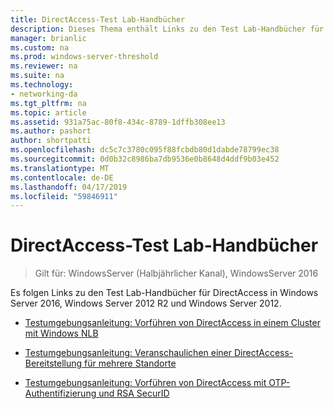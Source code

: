 ```yaml
---
title: DirectAccess-Test Lab-Handbücher
description: Dieses Thema enthält Links zu den Test Lab-Handbücher für DirectAccess in Windows Server 2016.
manager: brianlic
ms.custom: na
ms.prod: windows-server-threshold
ms.reviewer: na
ms.suite: na
ms.technology:
- networking-da
ms.tgt_pltfrm: na
ms.topic: article
ms.assetid: 931a75ac-80f8-434c-8789-1dffb308ee13
ms.author: pashort
author: shortpatti
ms.openlocfilehash: dc5c7c3780c095f88fcbdb80d1dabde78799ec38
ms.sourcegitcommit: 0d0b32c8986ba7db9536e0b8648d4ddf9b03e452
ms.translationtype: MT
ms.contentlocale: de-DE
ms.lasthandoff: 04/17/2019
ms.locfileid: "59846911"
---
```

# <a name="directaccess-test-lab-guides"></a>DirectAccess-Test Lab-Handbücher

>Gilt für: WindowsServer (Halbjährlicher Kanal), WindowsServer 2016

Es folgen Links zu den Test Lab-Handbücher für DirectAccess in Windows Server 2016, Windows Server 2012 R2 und Windows Server 2012.

- [Testumgebungsanleitung: Vorführen von DirectAccess in einem Cluster mit Windows NLB](tlg-cluster-nlb/Test-Lab-Guide-Demonstrate-DirectAccess-in-a-Cluster-with-Windows-NLB.md)

- [Testumgebungsanleitung: Veranschaulichen einer DirectAccess-Bereitstellung für mehrere Standorte](tlg-multisite/Test-Lab-Guide-Demonstrate-a-DirectAccess-Multisite-Deployment.md)

- [Testumgebungsanleitung: Vorführen von DirectAccess mit OTP-Authentifizierung und RSA SecurID](tlg-otp-securid/Test-Lab-Guide-Demonstrate-DirectAccess-with-OTP-Authentication-and-RSA-SecurID.md)
